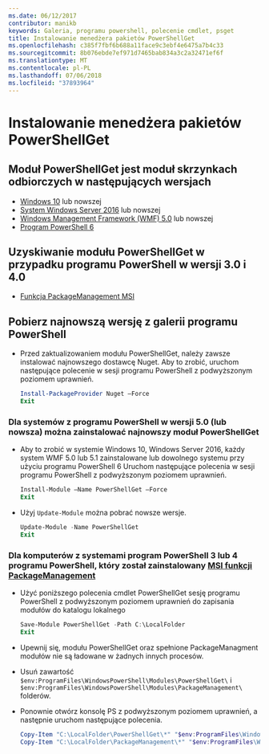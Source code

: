 ```yaml
---
ms.date: 06/12/2017
contributor: manikb
keywords: Galeria, programu powershell, polecenie cmdlet, psget
title: Instalowanie menedżera pakietów PowerShellGet
ms.openlocfilehash: c385f7fbf6b688a11face9c3ebf4e6475a7b4c33
ms.sourcegitcommit: 8b076ebde7ef971d7465bab834a3c2a32471ef6f
ms.translationtype: MT
ms.contentlocale: pl-PL
ms.lasthandoff: 07/06/2018
ms.locfileid: "37893964"
---
```

# <a name="installing-powershellget"></a>Instalowanie menedżera pakietów PowerShellGet

## <a name="powershellget-is-an-in-box-module-in-the-following-releases"></a>Moduł PowerShellGet jest moduł skrzynkach odbiorczych w następujących wersjach

- [Windows 10](https://www.microsoft.com/en-us/windows) lub nowszej
- [System Windows Server 2016](/windows-server/windows-server) lub nowszej
- [Windows Management Framework (WMF) 5.0](https://www.microsoft.com/en-us/download/details.aspx?id=50395) lub nowszej
- [Program PowerShell 6](https://github.com/PowerShell/PowerShell/releases)

## <a name="get-powershellget-module-for-powershell-versions-30-and-40"></a>Uzyskiwanie modułu PowerShellGet w przypadku programu PowerShell w wersji 3.0 i 4.0

- [Funkcja PackageManagement MSI](https://www.microsoft.com/en-us/download/details.aspx?id=51451)

## <a name="get-the-latest-version-from-powershell-gallery"></a>Pobierz najnowszą wersję z galerii programu PowerShell

- Przed zaktualizowaniem modułu PowerShellGet, należy zawsze instalować najnowszego dostawcę Nuget. Aby to zrobić, uruchom następujące polecenie w sesji programu PowerShell z podwyższonym poziomem uprawnień.

  ```powershell
  Install-PackageProvider Nuget –Force
  Exit
  ```

### <a name="for-systems-with-powershell-50-or-newer-you-can-install-the-latest-powershellget"></a>Dla systemów z programu PowerShell w wersji 5.0 (lub nowsza) można zainstalować najnowszy moduł PowerShellGet

- Aby to zrobić w systemie Windows 10, Windows Server 2016, każdy system WMF 5.0 lub 5.1 zainstalowane lub dowolnego systemu przy użyciu programu PowerShell 6 Uruchom następujące polecenia w sesji programu PowerShell z podwyższonym poziomem uprawnień.

  ```powershell
  Install-Module –Name PowerShellGet –Force
  Exit
  ```

- Użyj `Update-Module` można pobrać nowsze wersje.

  ```powershell
  Update-Module -Name PowerShellGet
  Exit
  ```

### <a name="for-systems-running-powershell-3-or-powershell-4-that-have-installed-the-packagemanagement-msihttpswwwmicrosoftcomen-usdownloaddetailsaspxid51451"></a>Dla komputerów z systemami program PowerShell 3 lub 4 programu PowerShell, który został zainstalowany [MSI funkcji PackageManagement](https://www.microsoft.com/en-us/download/details.aspx?id=51451)

- Użyć poniższego polecenia cmdlet PowerShellGet sesję programu PowerShell z podwyższonym poziomem uprawnień do zapisania modułów do katalogu lokalnego

  ```powershell
  Save-Module PowerShellGet -Path C:\LocalFolder
  Exit
  ```

- Upewnij się, modułu PowerShellGet oraz spełnione PackageManagment modułów nie są ładowane w żadnych innych procesów.
- Usuń zawartość `$env:ProgramFiles\WindowsPowerShell\Modules\PowerShellGet\` i `$env:ProgramFiles\WindowsPowerShell\Modules\PackageManagement\` folderów.
- Ponownie otwórz konsolę PS z podwyższonym poziomem uprawnień, a następnie uruchom następujące polecenia.

  ```powershell
  Copy-Item "C:\LocalFolder\PowerShellGet\*" "$env:ProgramFiles\WindowsPowerShell\Modules\PowerShellGet\" -Recurse -Force
  Copy-Item "C:\LocalFolder\PackageManagement\*" "$env:ProgramFiles\WindowsPowerShell\Modules\PackageManagement\" -Recurse -Force
  ```
